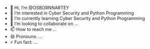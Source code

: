- 👋 Hi, I’m @OSBORNNARTEY
- 👀 I’m interested in Cyber Security and Python Programming
- 🌱 I’m currently learning Cyber Security and Python Programming
- 💞️ I’m looking to collaborate on ...
- 📫 How to reach me ...
- 😄 Pronouns: ...
- ⚡ Fun fact: ...

<!---
OSBORNNARTEY/OSBORNNARTEY is a ✨ special ✨ repository because its `README.md` (this file) appears on your GitHub profile.
You can click the Preview link to take a look at your changes.
--->
